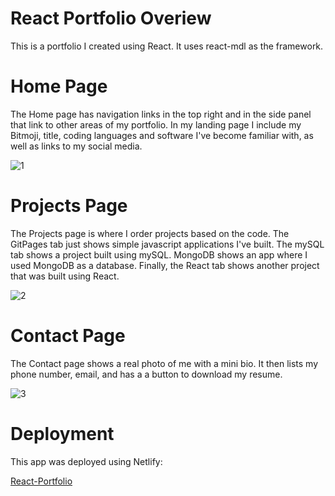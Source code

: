 # React Portfolio Overiew

This is a portfolio I created using React. It uses react-mdl as the framework. 

# Home Page

The Home page has navigation links in the top right and in the side panel that link to other areas of my portfolio. In my landing page I include my Bitmoji, title, coding languages and software I've become familiar with, as well as links to my social media.

![1](https://user-images.githubusercontent.com/68487859/109241373-854abe80-7796-11eb-8f3d-133603230f13.png)

# Projects Page

The Projects page is where I order projects based on the code. The GitPages tab just shows simple javascript applications I've built. The mySQL tab shows a project built using mySQL. MongoDB shows an app where I used MongoDB as a database. Finally, the React tab shows another project that was built using React. 

![2](https://user-images.githubusercontent.com/68487859/109241375-87148200-7796-11eb-9112-78d162a5e1c6.png)

# Contact Page

The Contact page shows a real photo of me with a mini bio. It then lists my phone number, email, and has a a button to download my resume. 

![3](https://user-images.githubusercontent.com/68487859/109241380-8845af00-7796-11eb-84a5-28b7edbfd652.png)

# Deployment

This app was deployed using Netlify: 

<a href="https://competent-bassi-2972b5.netlify.app">React-Portfolio</a>
